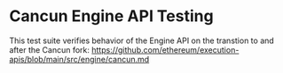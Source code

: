 # Cancun Engine API Testing

This test suite verifies behavior of the Engine API on the transtion to and after the Cancun fork:
https://github.com/ethereum/execution-apis/blob/main/src/engine/cancun.md

